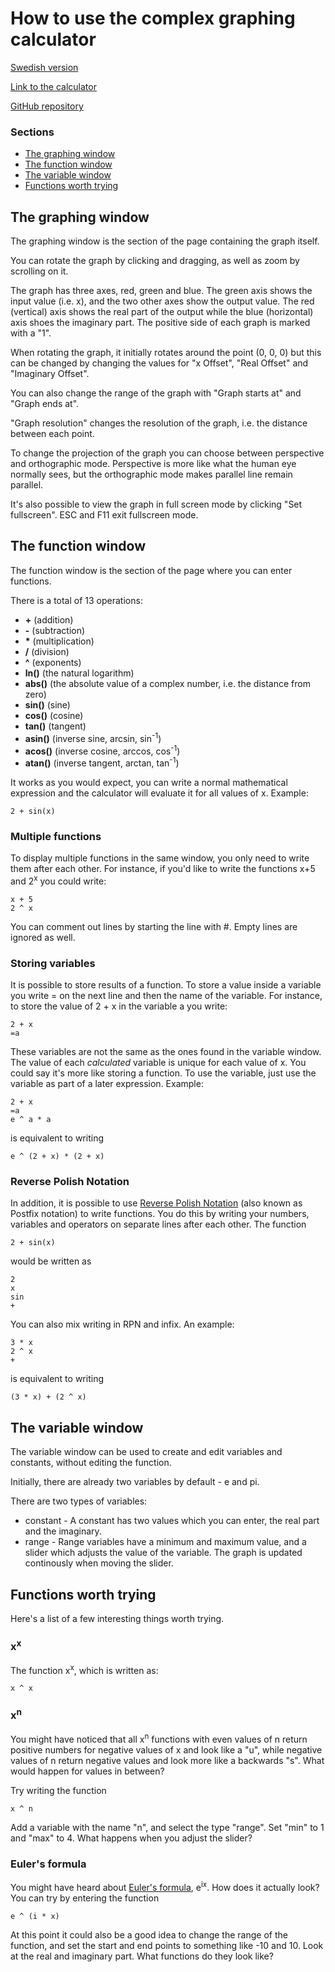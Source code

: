 # How to use the complex graphing calculator
[Swedish version](https://github.com/OscarLitorell/complex-graphing/blob/master/user-manual/swedish.md)

[Link to the calculator](https://oscarlitorell.github.io/complex-graphing/)

[GitHub repository](https://github.com/OscarLitorell/complex-graphing)

### Sections

*   [The graphing window](#the-graphing-window)
*   [The function window](#the-function-window)
*   [The variable window](#the-variable-window)
*   [Functions worth trying](#functions-worth-trying)

## The graphing window

The graphing window is the section of the page containing the graph itself.

You can rotate the graph by clicking and dragging, as well as zoom by scrolling on it.

The graph has three axes, red, green and blue. The green axis shows the input value (i.e. x), and the two other axes show the output value. The red (vertical) axis shows the real part of the output while the blue (horizontal) axis shoes the imaginary part. The positive side of each graph is marked with a "1".

When rotating the graph, it initially rotates around the point (0, 0, 0) but this can be changed by changing the values for "x Offset", "Real Offset" and "Imaginary Offset".

You can also change the range of the graph with "Graph starts at" and "Graph ends at".

"Graph resolution" changes the resolution of the graph, i.e. the distance between each point.

To change the projection of the graph you can choose between perspective and orthographic mode. Perspective is more like what the human eye normally sees, but the orthographic mode makes parallel line remain parallel.

It's also possible to view the graph in full screen mode by clicking "Set fullscreen". ESC and F11 exit fullscreen mode.

## The function window

The function window is the section of the page where you can enter functions. 

There is a total of 13 operations:

*   **+** (addition)
*   **-** (subtraction)
*   **\*** (multiplication)
*   **/** (division)
*   **^** (exponents)
*   **ln()** (the natural logarithm)
*   **abs()** (the absolute value of a complex number, i.e. the distance from zero)
*   **sin()** (sine)
*   **cos()** (cosine)
*   **tan()** (tangent)
*   **asin()** (inverse sine, arcsin, sin<sup>-1</sup>)
*   **acos()** (inverse cosine, arccos, cos<sup>-1</sup>)
*   **atan()** (inverse tangent, arctan, tan<sup>-1</sup>)

It works as you would expect, you can write a normal mathematical expression and the calculator will evaluate it for all values of x. Example:

```
2 + sin(x)
```

### Multiple functions

To display multiple functions in the same window, you only need to write them after each other. For instance, if you'd like to write the functions x+5 and 2<sup>x</sup> you could write:

```
x + 5 
2 ^ x
```

You can comment out lines by starting the line with #. Empty lines are ignored as well.

### Storing variables

It is possible to store results of a function. To store a value inside a variable you write = on the next line and then the name of the variable. For instance, to store the value of 2 + x in the variable a you write:

```
2 + x  
=a
```

These variables are not the same as the ones found in the variable window. The value of each _calculated_ variable is unique for each value of x. You could say it's more like storing a function. To use the variable, just use the variable as part of a later expression. Example:

```
2 + x
=a
e ^ a * a
```

is equivalent to writing

```
e ^ (2 + x) * (2 + x)
```

### Reverse Polish Notation
In addition, it is possible to use [Reverse Polish Notation](https://en.wikipedia.org/wiki/Reverse_Polish_notation) (also known as Postfix notation) to write functions. You do this by writing your numbers, variables and operators on separate lines after each other. The function
```
2 + sin(x)
```

would be written as

```
2
x
sin
+
```

You can also mix writing in RPN and infix. An example:

```
3 * x
2 ^ x
+
```

is equivalent to writing

```
(3 * x) + (2 ^ x)
```

## The variable window

The variable window can be used to create and edit variables and constants, without editing the function.

Initially, there are already two variables by default - e and pi.

There are two types of variables:

*   constant - A constant has two values which you can enter, the real part and the imaginary.
*   range - Range variables have a minimum and maximum value, and a slider which adjusts the value of the variable. The graph is updated continously when moving the slider.

## Functions worth trying

Here's a list of a few interesting things worth trying.

### x<sup>x</sup>

The function x<sup>x</sup>, which is written as:

```
x ^ x
```

### x<sup>n</sup>

You might have noticed that all x<sup>n</sup> functions with even values of n return positive numbers for negative values of x and look like a "u", while negative values of n return negative values and look more like a backwards "s". What would happen for values in between?

Try writing the function

```
x ^ n
```

Add a variable with the name "n", and select the type "range". Set "min" to 1 and "max" to 4\. What happens when you adjust the slider?

### Euler's formula

You might have heard about [Euler's formula](https://en.wikipedia.org/wiki/Euler%27s_formula), e<sup>ix</sup>. How does it actually look? You can try by entering the function

```
e ^ (i * x)
```

At this point it could also be a good idea to change the range of the function, and set the start and end points to something like -10 and 10\. Look at the real and imaginary part. What functions do they look like?